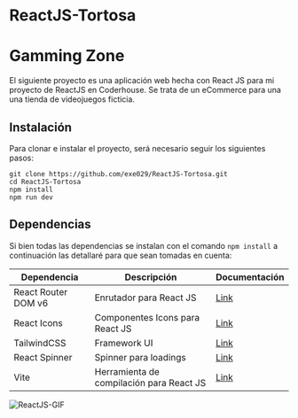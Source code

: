 # ReactJS-Tortosa

# Gamming Zone

El siguiente proyecto es una aplicación web hecha con React JS para mi proyecto de ReactJS en Coderhouse. Se trata de un eCommerce para una una tienda de videojuegos ficticia. 

## Instalación

Para clonar e instalar el proyecto, será necesario seguir los siguientes pasos:

```shell
git clone https://github.com/exe029/ReactJS-Tortosa.git
cd ReactJS-Tortosa
npm install
npm run dev
```



## Dependencias 

Si bien todas las dependencias se instalan con el comando `npm install` a continuación las detallaré para que sean tomadas en cuenta:

| Dependencia         | Descripción                              | Documentación                                                |
| ------------------- | ---------------------------------------- | ------------------------------------------------------------ |
| React Router DOM v6 | Enrutador para React JS                  | [Link](https://reactrouter.com/en/main/getting-started/installation) |
| React Icons         | Componentes Icons para React JS          | [Link](https://react-icons.github.io/react-icons/)           |
| TailwindCSS         | Framework UI                             | [Link](https://tailwindcss.com/docs/installation/framework-guides) |
| React Spinner       | Spinner para loadings                    | [Link](https://www.davidhu.io/react-spinners/)               |
| Vite                | Herramienta de compilación para React JS | [Link](https://vitejs.dev/guide/)                            |


![ReactJS-GIF](/src/assets/GIF/Animation.gif)
















